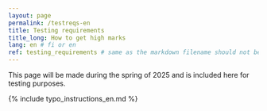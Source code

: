```yaml
---
layout: page
permalink: /testreqs-en
title: Testing requirements
title_long: How to get high marks
lang: en # fi or en
ref: testing_requirements # same as the markdown filename should not be changes
---
```


This page will be made during the spring of 2025 and is included here for testing purposes. 


{% include typo_instructions_en.md %}


